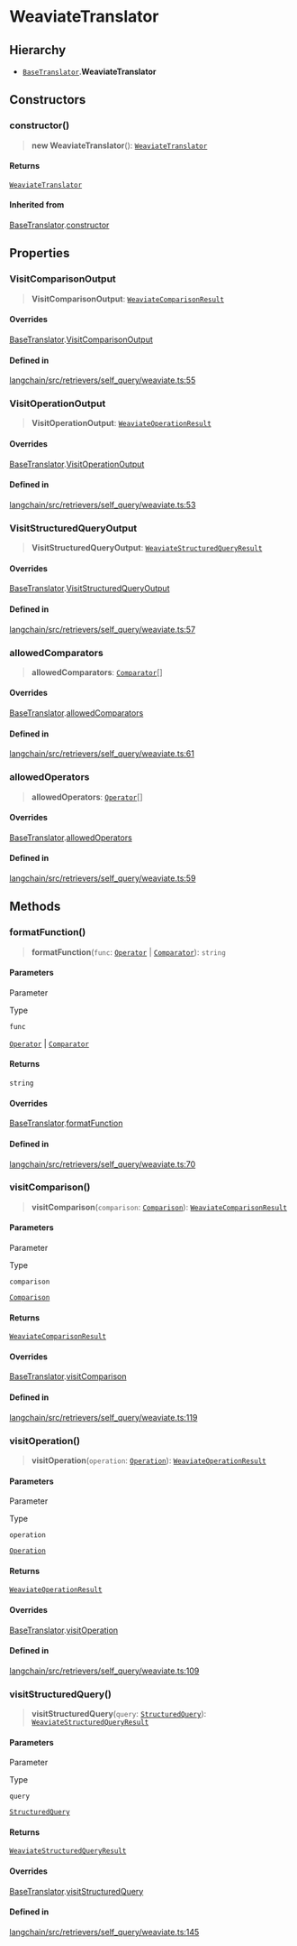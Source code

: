 WeaviateTranslator
==================

Hierarchy[](#hierarchy "Direct link to Hierarchy")
---------------------------------------------------

*   [`BaseTranslator`](/docs/api/retrievers_self_query/classes/BaseTranslator).**WeaviateTranslator**

Constructors[](#constructors "Direct link to Constructors")
------------------------------------------------------------

### constructor()[](#constructor "Direct link to constructor()")

> **new WeaviateTranslator**(): [`WeaviateTranslator`](/docs/api/retrievers_self_query_weaviate/classes/WeaviateTranslator)

#### Returns[](#returns "Direct link to Returns")

[`WeaviateTranslator`](/docs/api/retrievers_self_query_weaviate/classes/WeaviateTranslator)

#### Inherited from[](#inherited-from "Direct link to Inherited from")

[BaseTranslator](/docs/api/retrievers_self_query/classes/BaseTranslator).[constructor](/docs/api/retrievers_self_query/classes/BaseTranslator#constructor)

Properties[](#properties "Direct link to Properties")
------------------------------------------------------

### VisitComparisonOutput[](#visitcomparisonoutput "Direct link to VisitComparisonOutput")

> **VisitComparisonOutput**: [`WeaviateComparisonResult`](/docs/api/retrievers_self_query_weaviate/types/WeaviateComparisonResult)

#### Overrides[](#overrides "Direct link to Overrides")

[BaseTranslator](/docs/api/retrievers_self_query/classes/BaseTranslator).[VisitComparisonOutput](/docs/api/retrievers_self_query/classes/BaseTranslator#visitcomparisonoutput)

#### Defined in[](#defined-in "Direct link to Defined in")

[langchain/src/retrievers/self\_query/weaviate.ts:55](https://github.com/hwchase17/langchainjs/blob/1c1274d/langchain/src/retrievers/self_query/weaviate.ts#L55)

### VisitOperationOutput[](#visitoperationoutput "Direct link to VisitOperationOutput")

> **VisitOperationOutput**: [`WeaviateOperationResult`](/docs/api/retrievers_self_query_weaviate/types/WeaviateOperationResult)

#### Overrides[](#overrides-1 "Direct link to Overrides")

[BaseTranslator](/docs/api/retrievers_self_query/classes/BaseTranslator).[VisitOperationOutput](/docs/api/retrievers_self_query/classes/BaseTranslator#visitoperationoutput)

#### Defined in[](#defined-in-1 "Direct link to Defined in")

[langchain/src/retrievers/self\_query/weaviate.ts:53](https://github.com/hwchase17/langchainjs/blob/1c1274d/langchain/src/retrievers/self_query/weaviate.ts#L53)

### VisitStructuredQueryOutput[](#visitstructuredqueryoutput "Direct link to VisitStructuredQueryOutput")

> **VisitStructuredQueryOutput**: [`WeaviateStructuredQueryResult`](/docs/api/retrievers_self_query_weaviate/types/WeaviateStructuredQueryResult)

#### Overrides[](#overrides-2 "Direct link to Overrides")

[BaseTranslator](/docs/api/retrievers_self_query/classes/BaseTranslator).[VisitStructuredQueryOutput](/docs/api/retrievers_self_query/classes/BaseTranslator#visitstructuredqueryoutput)

#### Defined in[](#defined-in-2 "Direct link to Defined in")

[langchain/src/retrievers/self\_query/weaviate.ts:57](https://github.com/hwchase17/langchainjs/blob/1c1274d/langchain/src/retrievers/self_query/weaviate.ts#L57)

### allowedComparators[](#allowedcomparators "Direct link to allowedComparators")

> **allowedComparators**: [`Comparator`](/docs/api/chains_query_constructor_ir/types/Comparator)\[\]

#### Overrides[](#overrides-3 "Direct link to Overrides")

[BaseTranslator](/docs/api/retrievers_self_query/classes/BaseTranslator).[allowedComparators](/docs/api/retrievers_self_query/classes/BaseTranslator#allowedcomparators)

#### Defined in[](#defined-in-3 "Direct link to Defined in")

[langchain/src/retrievers/self\_query/weaviate.ts:61](https://github.com/hwchase17/langchainjs/blob/1c1274d/langchain/src/retrievers/self_query/weaviate.ts#L61)

### allowedOperators[](#allowedoperators "Direct link to allowedOperators")

> **allowedOperators**: [`Operator`](/docs/api/chains_query_constructor_ir/types/Operator)\[\]

#### Overrides[](#overrides-4 "Direct link to Overrides")

[BaseTranslator](/docs/api/retrievers_self_query/classes/BaseTranslator).[allowedOperators](/docs/api/retrievers_self_query/classes/BaseTranslator#allowedoperators)

#### Defined in[](#defined-in-4 "Direct link to Defined in")

[langchain/src/retrievers/self\_query/weaviate.ts:59](https://github.com/hwchase17/langchainjs/blob/1c1274d/langchain/src/retrievers/self_query/weaviate.ts#L59)

Methods[](#methods "Direct link to Methods")
---------------------------------------------

### formatFunction()[](#formatfunction "Direct link to formatFunction()")

> **formatFunction**(`func`: [`Operator`](/docs/api/chains_query_constructor_ir/types/Operator) | [`Comparator`](/docs/api/chains_query_constructor_ir/types/Comparator)): `string`

#### Parameters[](#parameters "Direct link to Parameters")

Parameter

Type

`func`

[`Operator`](/docs/api/chains_query_constructor_ir/types/Operator) | [`Comparator`](/docs/api/chains_query_constructor_ir/types/Comparator)

#### Returns[](#returns-1 "Direct link to Returns")

`string`

#### Overrides[](#overrides-5 "Direct link to Overrides")

[BaseTranslator](/docs/api/retrievers_self_query/classes/BaseTranslator).[formatFunction](/docs/api/retrievers_self_query/classes/BaseTranslator#formatfunction)

#### Defined in[](#defined-in-5 "Direct link to Defined in")

[langchain/src/retrievers/self\_query/weaviate.ts:70](https://github.com/hwchase17/langchainjs/blob/1c1274d/langchain/src/retrievers/self_query/weaviate.ts#L70)

### visitComparison()[](#visitcomparison "Direct link to visitComparison()")

> **visitComparison**(`comparison`: [`Comparison`](/docs/api/chains_query_constructor_ir/classes/Comparison)): [`WeaviateComparisonResult`](/docs/api/retrievers_self_query_weaviate/types/WeaviateComparisonResult)

#### Parameters[](#parameters-1 "Direct link to Parameters")

Parameter

Type

`comparison`

[`Comparison`](/docs/api/chains_query_constructor_ir/classes/Comparison)

#### Returns[](#returns-2 "Direct link to Returns")

[`WeaviateComparisonResult`](/docs/api/retrievers_self_query_weaviate/types/WeaviateComparisonResult)

#### Overrides[](#overrides-6 "Direct link to Overrides")

[BaseTranslator](/docs/api/retrievers_self_query/classes/BaseTranslator).[visitComparison](/docs/api/retrievers_self_query/classes/BaseTranslator#visitcomparison)

#### Defined in[](#defined-in-6 "Direct link to Defined in")

[langchain/src/retrievers/self\_query/weaviate.ts:119](https://github.com/hwchase17/langchainjs/blob/1c1274d/langchain/src/retrievers/self_query/weaviate.ts#L119)

### visitOperation()[](#visitoperation "Direct link to visitOperation()")

> **visitOperation**(`operation`: [`Operation`](/docs/api/chains_query_constructor_ir/classes/Operation)): [`WeaviateOperationResult`](/docs/api/retrievers_self_query_weaviate/types/WeaviateOperationResult)

#### Parameters[](#parameters-2 "Direct link to Parameters")

Parameter

Type

`operation`

[`Operation`](/docs/api/chains_query_constructor_ir/classes/Operation)

#### Returns[](#returns-3 "Direct link to Returns")

[`WeaviateOperationResult`](/docs/api/retrievers_self_query_weaviate/types/WeaviateOperationResult)

#### Overrides[](#overrides-7 "Direct link to Overrides")

[BaseTranslator](/docs/api/retrievers_self_query/classes/BaseTranslator).[visitOperation](/docs/api/retrievers_self_query/classes/BaseTranslator#visitoperation)

#### Defined in[](#defined-in-7 "Direct link to Defined in")

[langchain/src/retrievers/self\_query/weaviate.ts:109](https://github.com/hwchase17/langchainjs/blob/1c1274d/langchain/src/retrievers/self_query/weaviate.ts#L109)

### visitStructuredQuery()[](#visitstructuredquery "Direct link to visitStructuredQuery()")

> **visitStructuredQuery**(`query`: [`StructuredQuery`](/docs/api/chains_query_constructor_ir/classes/StructuredQuery)): [`WeaviateStructuredQueryResult`](/docs/api/retrievers_self_query_weaviate/types/WeaviateStructuredQueryResult)

#### Parameters[](#parameters-3 "Direct link to Parameters")

Parameter

Type

`query`

[`StructuredQuery`](/docs/api/chains_query_constructor_ir/classes/StructuredQuery)

#### Returns[](#returns-4 "Direct link to Returns")

[`WeaviateStructuredQueryResult`](/docs/api/retrievers_self_query_weaviate/types/WeaviateStructuredQueryResult)

#### Overrides[](#overrides-8 "Direct link to Overrides")

[BaseTranslator](/docs/api/retrievers_self_query/classes/BaseTranslator).[visitStructuredQuery](/docs/api/retrievers_self_query/classes/BaseTranslator#visitstructuredquery)

#### Defined in[](#defined-in-8 "Direct link to Defined in")

[langchain/src/retrievers/self\_query/weaviate.ts:145](https://github.com/hwchase17/langchainjs/blob/1c1274d/langchain/src/retrievers/self_query/weaviate.ts#L145)